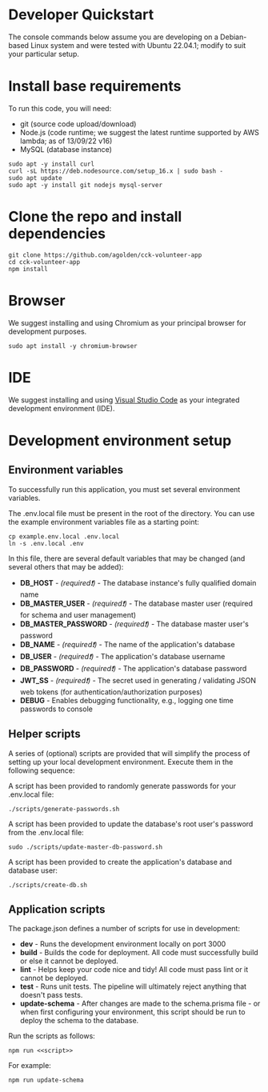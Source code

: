 # Developer Quickstart

The console commands below assume you are developing on a Debian-based Linux system and were tested with Ubuntu 22.04.1; modify to suit your particular setup.

# Install base requirements
To run this code, you will need:

* git (source code upload/download)
* Node.js (code runtime; we suggest the latest runtime supported by AWS lambda; as of 13/09/22 v16)
* MySQL (database instance)

```console
sudo apt -y install curl
curl -sL https://deb.nodesource.com/setup_16.x | sudo bash -
sudo apt update
sudo apt -y install git nodejs mysql-server
```

# Clone the repo and install dependencies

```console
git clone https://github.com/agolden/cck-volunteer-app
cd cck-volunteer-app
npm install
```

# Browser

We suggest installing and using Chromium as your principal browser for development purposes.

```console
sudo apt install -y chromium-browser
```

# IDE

We suggest installing and using [Visual Studio Code](https://code.visualstudio.com/download) as your integrated development environment (IDE).

# Development environment setup

## Environment variables

To successfully run this application, you must set several environment variables.

The .env.local file must be present in the root of the directory. You can use the example environment variables file as a starting point:

```console
cp example.env.local .env.local
ln -s .env.local .env
```

In this file, there are several default variables that may be changed (and several others that may be added):

* **DB_HOST** - *(required&#10071;)* - The database instance's fully qualified domain name
* **DB_MASTER_USER** - *(required&#10071;)* - The database master user (required for schema and user management)
* **DB_MASTER_PASSWORD** - *(required&#10071;)* - The database master user's password
* **DB_NAME** - *(required&#10071;)* - The name of the application's database
* **DB_USER** - *(required&#10071;)* - The application's database username
* **DB_PASSWORD** - *(required&#10071;)* - The application's database password
* **JWT_SS** - *(required&#10071;)* - The secret used in generating / validating JSON web tokens (for authentication/authorization purposes)
* **DEBUG** - Enables debugging functionality, e.g., logging one time passwords to console

## Helper scripts

A series of (optional) scripts are provided that will simplify the process of setting up your local development environment. Execute them in the following sequence:

A script has been provided to randomly generate passwords for your .env.local file:
```console
./scripts/generate-passwords.sh
```

A script has been provided to update the database's root user's password from the .env.local file:
```console
sudo ./scripts/update-master-db-password.sh
```

A script has been provided to create the application's database and database user:
```console
./scripts/create-db.sh
```

## Application scripts

The package.json defines a number of scripts for use in development:

* **dev** - Runs the development environment locally on port 3000
* **build** - Builds the code for deployment. All code must successfully build or else it cannot be deployed.
* **lint** - Helps keep your code nice and tidy! All code must pass lint or it cannot be deployed.
* **test** - Runs unit tests. The pipeline will ultimately reject anything that doesn't pass tests.
* **update-schema** - After changes are made to the schema.prisma file - or when first configuring your environment, this script should be run to deploy the schema to the database.

Run the scripts as follows:
```console
npm run <<script>>
```

For example:
```console
npm run update-schema
```